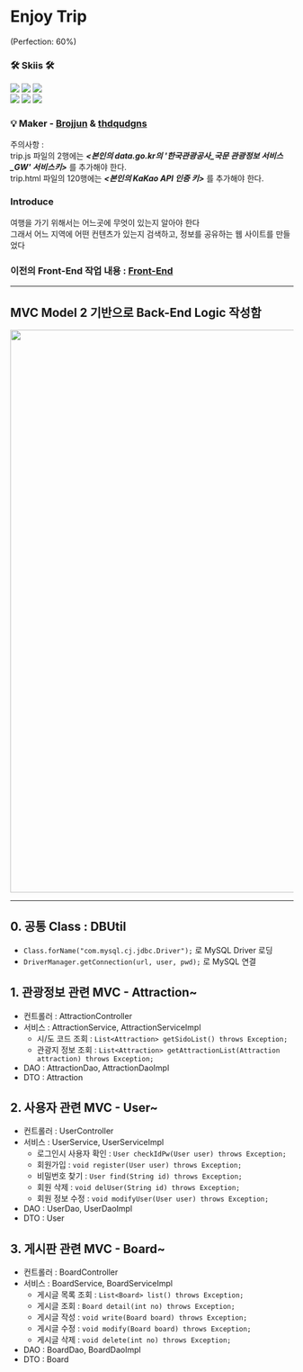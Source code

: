 # Enjoy Trip 
(Perfection: 60%)

### 🛠 Skiis 🛠
<img src="https://img.shields.io/badge/HTML-E34F26?style=flat&logo=HTML&logoColor=white"/> <img src="https://img.shields.io/badge/CSS-1572B6?style=flat&logo=CSS&logoColor=white"/> <img src="https://img.shields.io/badge/JavaScript-F7DF1E?style=flat&logo=JavaScript&logoColor=white"/>   
<img src="https://img.shields.io/badge/Java-F7A900?style=flat&logo=Java&logoColor=orange"/> <img src="https://img.shields.io/badge/Servlet-F7A900?style=flat&logo=Servlet&logoColor=orange"/> <img src="https://img.shields.io/badge/JSP-F7A900?style=flat&logo=JSP&logoColor=orange"/>

### :bulb: Maker - [Brojjun](https://github.com/Brojjun) & [thdqudgns](https://github.com/thdqudgns)
주의사항 :   
trip.js 파일의 2행에는 ***<본인의 data.go.kr의 '한국관광공사_국문 관광정보 서비스_GW' 서비스키>*** 를 추가해야 한다.   
trip.html 파일의 120행에는 ***<본인의 KaKao API 인증 키>*** 를 추가해야 한다.

### Introduce
여행을 가기 위해서는 어느곳에 무엇이 있는지 알아야 한다   
그래서 어느 지역에 어떤 컨텐츠가 있는지 검색하고, 정보를 공유하는 웹 사이트를 만들었다   

### 이전의 Front-End 작업 내용 : [Front-End](https://github.com/Penetrate-Enjoy-Trip-Web/Front-End)

---

## MVC Model 2 기반으로 Back-End Logic 작성함
<img src="https://user-images.githubusercontent.com/92148521/229058464-e6add903-d35e-4475-8cad-d7290f97de80.png" width="1000px">

---

## 0. 공통 Class : DBUtil
- `Class.forName("com.mysql.cj.jdbc.Driver");` 로 MySQL Driver 로딩
- `DriverManager.getConnection(url, user, pwd);` 로 MySQL 연결

## 1. 관광정보 관련 MVC - Attraction~
- 컨트롤러 : AttractionController
- 서비스 : AttractionService, AttractionServiceImpl
  - 시/도 코드 조회 : `List<Attraction> getSidoList() throws Exception;`
  - 관광지 정보 조회 : `List<Attraction> getAttractionList(Attraction attraction) throws Exception;`
- DAO : AttractionDao, AttractionDaoImpl
- DTO : Attraction

## 2. 사용자 관련 MVC - User~
- 컨트롤러 : UserController
- 서비스 : UserService, UserServiceImpl
	- 로그인시 사용자 확인 : `User checkIdPw(User user) throws Exception;`
	- 회원가입 : `void register(User user) throws Exception;`
	- 비밀번호 찾기 : `User find(String id) throws Exception;`
	- 회원 삭제 : `void delUser(String id) throws Exception;`
	- 회원 정보 수정 : `void modifyUser(User user) throws Exception;`
- DAO : UserDao, UserDaoImpl
- DTO : User

## 3. 게시판 관련 MVC - Board~
- 컨트롤러 : BoardController
- 서비스 : BoardService, BoardServiceImpl
  - 게시글 목록 조회 : `List<Board> list() throws Exception;`
  - 게시글 조회 : `Board detail(int no) throws Exception;`
  - 게시글 작성 : `void write(Board board) throws Exception;`
  - 게시글 수정 : `void modify(Board board) throws Exception;`
  - 게시글 삭제 : `void delete(int no) throws Exception;`
- DAO : BoardDao, BoardDaoImpl
- DTO : Board
